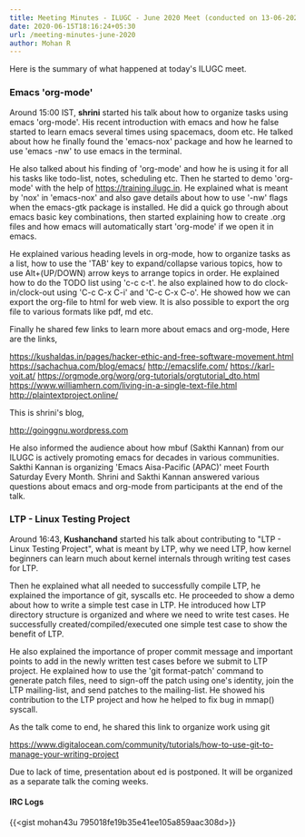 ```yaml
---
title: Meeting Minutes - ILUGC - June 2020 Meet (conducted on 13-06-2020)
date: 2020-06-15T18:16:24+05:30
url: /meeting-minutes-june-2020
author: Mohan R
---
```


Here is the summary of what happened at today's ILUGC meet.

### Emacs 'org-mode'

Around 15:00 IST, **shrini** started his talk about how to organize tasks using emacs 'org-mode'. His recent introduction with emacs and how he false started to learn emacs several times using spacemacs, doom etc. He talked about how he finally found the 'emacs-nox' package and how he learned to use 'emacs -nw' to use emacs in the terminal. 

He also talked about his finding of 'org-mode' and how he is using it for all his tasks like todo-list, notes, scheduling etc. Then he started to demo 'org-mode' with the help of https://training.ilugc.in. He explained what is meant by 'nox' in 'emacs-nox' and also gave details about how to use '-nw' flags when the emacs-gtk package is installed. He did a quick go through about emacs basic key combinations, then started explaining how to create .org files and how emacs will automatically start 'org-mode' if we open it in emacs.

He explained various heading levels in org-mode, how to organize tasks as a list, how to use the 'TAB' key to expand/collapse various topics, how to use Alt+(UP/DOWN) arrow keys to arrange topics in order. He explained how to do the TODO list using 'c-c c-t'. he also explained how to do clock-in/clock-out using 'C-c C-x C-i' and 'C-c C-x C-o'. He showed how we can export the org-file to html for web view. It is also possible to export the org file to various formats like pdf, md etc.

Finally he shared few links to learn more about emacs and org-mode,
Here are the links,

https://kushaldas.in/pages/hacker-ethic-and-free-software-movement.html
https://sachachua.com/blog/emacs/
http://emacslife.com/
https://karl-voit.at/
https://orgmode.org/worg/org-tutorials/orgtutorial_dto.html
https://www.williamhern.com/living-in-a-single-text-file.html
http://plaintextproject.online/

This is shrini's blog,

http://goinggnu.wordpress.com

He also informed the audience about how mbuf (Sakthi Kannan) from our ILUGC is actively promoting emacs for decades in various communities. Sakthi Kannan is organizing 'Emacs Aisa-Pacific (APAC)' meet  Fourth Saturday Every Month. Shrini and Sakthi Kannan answered various questions about emacs and org-mode from participants at the end of the talk.

### LTP - Linux Testing Project

Around 16:43, **Kushanchand** started his talk about contributing to "LTP - Linux Testing Project", what is meant by LTP, why we need LTP, how kernel beginners can learn much about kernel internals through writing test cases for LTP.

Then he explained what all needed to successfully compile LTP, he explained the importance of git, syscalls etc. He proceeded to show a demo about how to write a simple test case in LTP. He introduced how LTP directory structure is organized and where we need to write test cases. He successfully created/compiled/executed one simple test case to show the benefit of LTP.

He also explained the importance of proper commit message and important points to add in the newly written test cases before we submit to LTP project. He explained how to use the 'git format-patch' command to generate patch files, need to sign-off the patch using one's identity, join the LTP mailing-list, and send patches to the mailing-list. He showed his contribution to the LTP project and how he helped to fix bug in mmap() syscall.

As the talk come to end, he shared this link to organize work using git

https://www.digitalocean.com/community/tutorials/how-to-use-git-to-manage-your-writing-project

Due to lack of time, presentation about ed is postponed. It will be organized as a separate talk the coming weeks.

#### IRC Logs

{{<gist mohan43u 795018fe19b35e41ee105a859aac308d>}}
